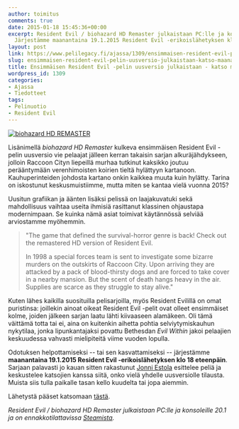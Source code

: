 ```yaml
---
author: toimitus
comments: true
date: 2015-01-18 15:45:36+00:00
excerpt: Resident Evil / biohazard HD Remaster julkaistaan PC:lle ja konsoleille 20.1.
  Järjestämme maanantaina 19.1.2015 Resident Evil -erikoislähetyksen klo 18 eteenpäin.
layout: post
link: https://www.pelilegacy.fi/ajassa/1309/ensimmaisen-resident-evil-pelin-uusversio-julkaistaan-katso-maanantain-erikoislahetyksemme
slug: ensimmaisen-resident-evil-pelin-uusversio-julkaistaan-katso-maanantain-erikoislahetyksemme
title: Ensimmäisen Resident Evil -pelin uusversio julkaistaan - katso maanantain erikoislähetyksemme
wordpress_id: 1309
categories:
- Ajassa
- Tiedotteet
tags:
- Pelinuotio
- Resident Evil
---
```


[![biohazard HD REMASTER](http://www.pelilegacy.fi/wp-content/uploads/2015/01/biohazard_hd_remaster.jpg)](http://www.pelilegacy.fi/wp-content/uploads/2015/01/biohazard_hd_remaster.jpg)

Lisänimellä _biohazard HD Remaster_ kulkeva ensimmäisen Resident Evil -pelin uusversio vie pelaajat jälleen kerran takaisin sarjan alkuräjähdykseen, jolloin Raccoon Cityn liepeillä murhaa tutkinut kaksikko joutuu perääntymään verenhimoisten koirien tieltä hylättyyn kartanoon. Kauhuperinteiden johdosta kartano onkin kaikkea muuta kuin hylätty. Tarina on iskostunut keskusmuistiimme, mutta miten se kantaa vielä vuonna 2015?

Uusitun grafiikan ja äänten lisäksi pelissä on laajakuvatuki sekä mahdollisuus vaihtaa useita ihmisiä rasittanut klassinen ohjaustapa modernimpaan. Se kuinka nämä asiat toimivat käytännössä selviää arviostamme myöhemmin.



<blockquote>"The game that defined the survival-horror genre is back! Check out the remastered HD version of Resident Evil.

In 1998 a special forces team is sent to investigate some bizarre murders on the outskirts of Raccoon City. Upon arriving they are attacked by a pack of blood-thirsty dogs and are forced to take cover in a nearby mansion. But the scent of death hangs heavy in the air. Supplies are scarce as they struggle to stay alive."</blockquote>



Kuten lähes kaikilla suosituilla pelisarjoilla, myös Resident Evilillä on omat puristinsa: joillekin ainoat oikeat Resident Evil -pelit ovat olleet ensimmäiset kolme, joiden jälkeen sarjan laatu lähti kiivaaseen alamäkeen. Oli tämä väittämä totta tai ei, aina on kuitenkin aihetta pohtia selviytymiskauhun nykytilaa, jonka lipunkantajaksi povattu Bethesdan _Evil Within_ jakoi pelaajien keskuudessa vahvasti mielipiteitä viime vuoden lopulla.

Odotuksen helpottamiseksi -- tai sen kasvattamiseksi -- järjestämme **maanantaina 19.1.2015 Resident Evil -erikoislähetyksen klo 18 eteenpäin**. Sarjaan palavasti jo kauan sitten rakastunut [Jonni Estola](http://www.pelilegacy.fi/tekijat/jonni-estola) esittelee peliä ja keskustelee katsojien kanssa siitä, onko vielä yhdelle uusversiolle tilausta. Muista siis tulla paikalle tasan kello kuudelta tai jopa aiemmin.

Lähetystä pääset katsomaan [tästä](http://live.pelilegacy.fi).





_Resident Evil / biohazard HD Remaster julkaistaan PC:lle ja konsoleille 20.1 ja on ennakkotilattavissa [Steamista](http://store.steampowered.com/app/304240/)._
